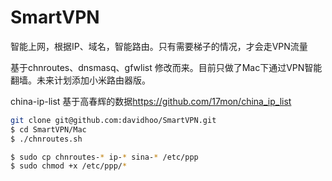 # SmartVPN
智能上网，根据IP、域名，智能路由。只有需要梯子的情况，才会走VPN流量

基于chnroutes、dnsmasq、gfwlist 修改而来。目前只做了Mac下通过VPN智能翻墙。未来计划添加小米路由器版。

china-ip-list 基于高春辉的数据<https://github.com/17mon/china_ip_list>

```sh
git clone git@github.com:davidhoo/SmartVPN.git
$ cd SmartVPN/Mac
$ ./chnroutes.sh

$ sudo cp chnroutes-* ip-* sina-* /etc/ppp
$ sudo chmod +x /etc/ppp/*
```
